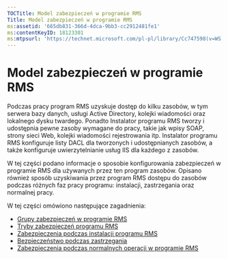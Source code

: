 ```yaml
---
TOCTitle: Model zabezpieczeń w programie RMS
Title: Model zabezpieczeń w programie RMS
ms:assetid: '665db831-366d-4dca-9bb3-cc2912481fe1'
ms:contentKeyID: 18123301
ms:mtpsurl: 'https://technet.microsoft.com/pl-pl/library/Cc747598(v=WS.10)'
---
```


Model zabezpieczeń w programie RMS
==================================

Podczas pracy program RMS uzyskuje dostęp do kilku zasobów, w tym serwera bazy danych, usługi Active Directory, kolejki wiadomości oraz lokalnego dysku twardego. Ponadto Instalator programu RMS tworzy i udostępnia pewne zasoby wymagane do pracy, takie jak wpisy SOAP, strony sieci Web, kolejki wiadomości rejestrowania itp. Instalator programu RMS konfiguruje listy DACL dla tworzonych i udostępnianych zasobów, a także konfiguruje uwierzytelnianie usług IIS dla każdego z zasobów.

W tej części podano informacje o sposobie konfigurowania zabezpieczeń w programie RMS dla używanych przez ten program zasobów. Opisano również sposób uzyskiwania przez program RMS dostępu do zasobów podczas różnych faz pracy programu: instalacji, zastrzegania oraz normalnej pracy.

W tej części omówiono następujące zagadnienia:

-   [Grupy zabezpieczeń w programie RMS](https://technet.microsoft.com/25749a83-8c12-48ec-96ad-296d31fd55d4)
-   [Tryby zabezpieczeń programu RMS](https://technet.microsoft.com/d7792293-5bb2-4232-9d48-e81e87ab6219)
-   [Zabezpieczenia podczas instalacji programu RMS](https://technet.microsoft.com/0a3d40b2-f27e-4e63-baff-a9c8433f5f91)
-   [Bezpieczeństwo podczas zastrzegania](https://technet.microsoft.com/9f1282c5-5642-4870-a9a4-c3a485f8ff76)
-   [Zabezpieczenia podczas normalnych operacji w programie RMS](https://technet.microsoft.com/98f3d584-6320-4aa1-9959-7133cfdb6df7)
